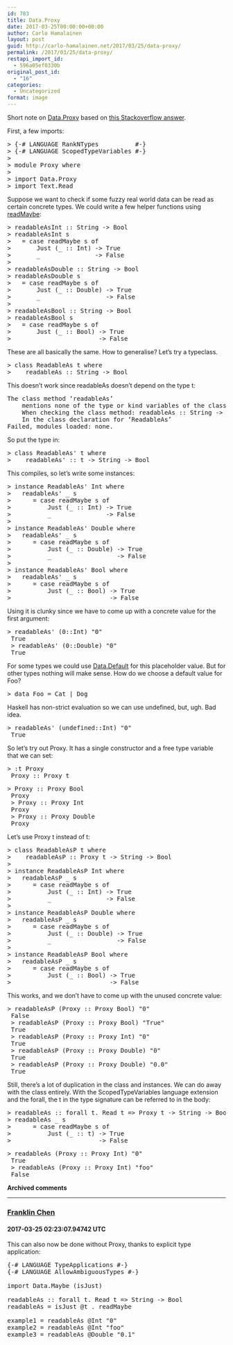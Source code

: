 ```yaml
---
id: 783
title: Data.Proxy
date: 2017-03-25T00:00:00+00:00
author: Carlo Hamalainen
layout: post
guid: http://carlo-hamalainen.net/2017/03/25/data-proxy/
permalink: /2017/03/25/data-proxy/
restapi_import_id:
  - 596a05ef0330b
original_post_id:
  - "16"
categories:
  - Uncategorized
format: image
---
```

Short note on [Data.Proxy](https://hackage.haskell.org/package/base-4.9.1.0/docs/Data-Proxy.html) based on [this Stackoverflow answer](http://stackoverflow.com/questions/27044209/haskell-why-use-proxy/27047260#27047260).

First, a few imports: 

<pre>> {-# LANGUAGE RankNTypes          #-}
> {-# LANGUAGE ScopedTypeVariables #-}
>
> module Proxy where
>
> import Data.Proxy
> import Text.Read
</pre>

Suppose we want to check if some fuzzy real world data can be read as certain concrete types. We could write a few helper functions using [readMaybe](https://hackage.haskell.org/package/base-4.9.1.0/docs/Text-Read.html#v:readMaybe): 

<pre>> readableAsInt :: String -> Bool
> readableAsInt s
>   = case readMaybe s of
>       Just (_ :: Int) -> True
>       _               -> False
>
> readableAsDouble :: String -> Bool
> readableAsDouble s
>   = case readMaybe s of
>       Just (_ :: Double) -> True
>       _                  -> False
>
> readableAsBool :: String -> Bool
> readableAsBool s
>   = case readMaybe s of
>       Just (_ :: Bool) -> True
>       _                -> False
</pre>

These are all basically the same. How to generalise? Let’s try a typeclass. 

<pre>> class ReadableAs t where
>    readableAs :: String -> Bool
</pre>

This doesn’t work since readableAs doesn’t depend on the type t: 

<pre>The class method ‘readableAs’
    mentions none of the type or kind variables of the class ‘ReadableAs t’
    When checking the class method: readableAs :: String -> Bool
    In the class declaration for ‘ReadableAs’
Failed, modules loaded: none.
</pre>

So put the type in: 

<pre>> class ReadableAs' t where
>    readableAs' :: t -> String -> Bool
</pre>

This compiles, so let’s write some instances: 

<pre>> instance ReadableAs' Int where
>   readableAs' _ s
>      = case readMaybe s of
>          Just (_ :: Int) -> True
>          _               -> False
>
> instance ReadableAs' Double where
>   readableAs' _ s
>      = case readMaybe s of
>          Just (_ :: Double) -> True
>          _                  -> False
>
> instance ReadableAs' Bool where
>   readableAs' _ s
>      = case readMaybe s of
>          Just (_ :: Bool) -> True
>          _                -> False
</pre>

Using it is clunky since we have to come up with a concrete value for the first argument: 

<pre>> readableAs' (0::Int) "0"
 True
 > readableAs' (0::Double) "0"
 True
</pre>

For some types we could use [Data.Default](https://hackage.haskell.org/package/data-default) for this placeholder value. But for other types nothing will make sense. How do we choose a default value for Foo? 

<pre>> data Foo = Cat | Dog
</pre>

Haskell has non-strict evaluation so we can use undefined, but, ugh. Bad idea. 

<pre>> readableAs' (undefined::Int) "0"
 True
</pre>

So let’s try out Proxy. It has a single constructor and a free type variable that we can set: 

<pre>> :t Proxy
 Proxy :: Proxy t
</pre>

<pre>> Proxy :: Proxy Bool
 Proxy
 > Proxy :: Proxy Int
 Proxy
 > Proxy :: Proxy Double
 Proxy
</pre>

Let’s use Proxy t instead of t: 

<pre>> class ReadableAsP t where
>    readableAsP :: Proxy t -> String -> Bool
>
> instance ReadableAsP Int where
>   readableAsP _ s
>      = case readMaybe s of
>          Just (_ :: Int) -> True
>          _               -> False
>
> instance ReadableAsP Double where
>   readableAsP _ s
>      = case readMaybe s of
>          Just (_ :: Double) -> True
>          _                  -> False
>
> instance ReadableAsP Bool where
>   readableAsP _ s
>      = case readMaybe s of
>          Just (_ :: Bool) -> True
>          _                -> False
</pre>

This works, and we don’t have to come up with the unused concrete value: 

<pre>> readableAsP (Proxy :: Proxy Bool) "0"
 False
 > readableAsP (Proxy :: Proxy Bool) "True"
 True
 > readableAsP (Proxy :: Proxy Int) "0"
 True
 > readableAsP (Proxy :: Proxy Double) "0"
 True
 > readableAsP (Proxy :: Proxy Double) "0.0"
 True
</pre>

Still, there’s a lot of duplication in the class and instances. We can do away with the class entirely. With the ScopedTypeVariables language extension and the forall, the t in the type signature can be referred to in the body: 

<pre>> readableAs :: forall t. Read t => Proxy t -> String -> Bool
> readableAs _ s
>      = case readMaybe s of
>          Just (_ :: t) -> True
>          _             -> False
</pre>

<pre>> readableAs (Proxy :: Proxy Int) "0"
 True
 > readableAs (Proxy :: Proxy Int) "foo"
 False
</pre>

**Archived comments**



* * *

### [Franklin Chen](http://conscientiousprogrammer.com/)

#### 2017-03-25 02:23:07.94742 UTC

This can also now be done without Proxy, thanks to explicit type application: 

<pre>{-# LANGUAGE TypeApplications #-}
{-# LANGUAGE AllowAmbiguousTypes #-}

import Data.Maybe (isJust)

readableAs :: forall t. Read t => String -> Bool
readableAs = isJust @t . readMaybe

example1 = readableAs @Int "0"
example2 = readableAs @Int "foo"
example3 = readableAs @Double "0.1"
</pre>